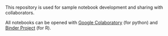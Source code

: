 This repository is used for sample notebook development and sharing with collaborators.

All notebooks can be opened with [Google Colaboratory](https://colab.research.google.com/) (for python) and [Binder Project](mybinder.org) (for R).
